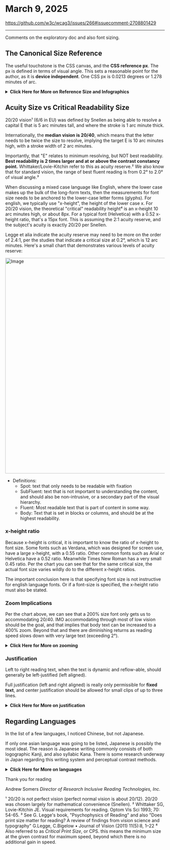 # March 9, 2025
https://github.com/w3c/wcag3/issues/266#issuecomment-2708801429

----
Comments on the exploratory doc and also font sizing.

## The Canonical Size Reference
The useful touchstone is the CSS canvas, and the **CSS reference px**. The px is defined in terms of visual angle. This sets a reasonable point for the author, as it is **device independent**. One CSS px is 0.0213 degrees or 1.278 minutes of arc. 

<details><summary><b>Click Here for More on Reference Size and Infographics</b></summary>
.

Device makers themselves determine how the CSS px will resolve on their screen, at a given expected use distance. It should be noted however, that device manufacturers do not necessarily adhere to the 1.278 minutes of arc premise, and also, the actual distance from the user can be quite variable.

Importantly: lower resolution (i.e. standard 72 ppi) displays may be assumed to be used at a greater distance, while modern retina-type displays, with their higher resolution may be used closer. But as designers and standards authors, consideration needs to be given to the lowest denominator.

All of this to ask if the 0.0213 degrees or 1.278 arc minutes should be revised?


<img width="600" alt="Image" src="https://github.com/user-attachments/assets/0dafdb8c-5637-486e-a5e9-834019d7448b" />

...

</details>

## Acuity Size vs Critical Readability Size

20/20 vision¹ (6/6 in EU) was defined by Snellen as being able to resolve a capital E that is 5 arc minutes tall, and where the stroke is 1 arc minute thick. 

Internationally, the **median vision is 20/40**, which means that the letter needs to be twice the size to resolve, implying the target E is 10 arc minutes high, with a stroke width of 2 arc minutes.

Importantly, that "E" relates to minimum resolving, but NOT best readability. **Best readability is 2 times larger and at or above the contrast constancy point.** Whittaker/Lovie-Kitchin refer to this as acuity reserve.² We also know that for standard vision, the range of best fluent reading is from 0.2° to 2.0° of visual angle.³ 

When discussing a mixed case language like English, where the lower case makes up the bulk of the long-form texts, then the measurements for font size needs to be anchored to the lower-case letter forms (glyphs). For english, we typically use "x-height", the height of the lower case x. For 20/20 vision, the theoretical "critical" readability height⁴ is an x-height 10 arc minutes high, or about 8px. For a typical font (Helvetica) with a 0.52 x-height ratio, that's a 15px font. This is assuming the 2:1 acuity reserve, and the subject's acuity is exactly 20/20 per Snellen. 

Legge et alia indicate the acuity reserve may need to be more on the order of 2.4:1, per the studies that indicate a critical size at 0.2°, which is 12 arc minutes. Here's a small chart that demonstrates various levels of acuity reserve:

<img width="680" alt="Image" src="https://github.com/user-attachments/assets/b5bf8449-c459-4fb7-b7cc-65b201296713" />

- Definitions:
  - Spot: text that only needs to be readable with fixation
  - SubFluent: text that is not important to understanding the content, and should also be non-intrusive, or a secondary part of the visual hierarchy.
  - Fluent: Most readable text that is part of content in some way.
  - Body: Text that is set in blocks or columns, and should be at the highest readability.

### x-height ratio
Because x-height is critical, it is important to know the ratio of x-height to font size. Some fonts such as Verdana, which was designed for screen use, have a large x-height, with a 0.55 ratio. Other common fonts such as Arial or Helvetica have a 0.52 ratio. Meanwhile Times New Roman has a very small 0.45 ratio. Per the chart you can see that for the same critical size, the actual font size varies wildly do to the different x-height ratios.

The important conclusion here is that specifying font size is not instructive for english language fonts. Or if a font-size is specified, the x-height ratio must also be stated.


### Zoom Implications
Per the chart above, we can see that a 200% size font only gets us to accommodating 20/40. IMO accommodating through most of low vision should be the goal, and that implies that body text can be increased to a 400% zoom. Beyond that and there are diminishing returns as reading speed slows down with very large text (exceeding 2°).

<details><summary><b>Click Here for More on zooming</b></summary>
.

But in reality, a percentage increase is not the goal—the goal should reasonably be enlarging the smallest text up to a certain size, and larger texts being increased but by a smaller amount.

Moreover: what is specifically needed is **_"following user's device settings for font size"_**. Modern devices and OSes have ample settings for accessibility—but in too many cases, apps and content do not follow those settings, or those settings break content.

Due to my low vision, I need text fairly large, but setting it large at the OS level causes much content to break, as in, text reflows to become hidden, or cut off, or clickable areas no longer function. This is especially a problem when I zoom up a page only to find I cn no longer click on the interactive elements.
...

</details>


### Justification
Left to right reading text, when the text is dynamic and reflow-able, should generally be left-justified (left aligned). 

Full justification (left and right aligned) is really only permissible for **fixed text**, and center justification should be allowed for small clips of up to three lines.

<details><summary><b>Click Here for More on justification</b></summary>
.

Full justification (left and right aligned) is really only permissible for **fixed text** that has been typeset, and that can not reflow (i.e. a PDF or other static document). A reason is that to properly do full justification requires a skilled typesetter. The dynamic type-layout features in a browser are weak in terms of advanced tracking/spacing etc, and full justification does not work well for typical web dynamic text.

Center justification should be permitted for short clips of up to two or perhaps three lines max. Center justification is fine a two line headline for instance.

Center justification is also needed in tables, and some forms of data display, so simply prohibiting center justification is also not ideal. 
...

</details>


## Regarding Languages
In the list of a few languages, I noticed Chinese, but not Japanese. 

If only one asian language was going to be listed, Japanese is possibly the most ideal. The reason is Japanese writing commonly consists of both logographic Kanji, and also syllabic Kana. There is some research underway in Japan regarding this writing system and perceptual contrast methods.


<details><summary><b>Click Here for More on languages</b></summary>
.

For a given font size, logographic Kanji is more complicated and tends to have much thinner stokes, and is very similar to Chinese. Syllabic Kana, being more of an alphabet, is less complicated per glyph, and tends to have thicker strokes. Japanese writing combines both Kanji and Kana on the same page/same line. 

Keeping in mind that contrast is first dependent on spatial characteristics (size and line thickness) this brings a layer of complication regarding text appearance with Japanese writing.

The Korean language is unique, in that the symbols combine into blocks, and not linearly. While it's not a widely used language, it is interesting in that "dyslexia" is nearly unheard of In Korea, as the language and writing system is clear/phonetic (unlike English).

Other writing systems: Greek? Hebrew? Math and math symbols? Pictographs and dingbats? And guidance on alternate unicode glyphs are important to consider at some point.

...

</details>


Thank you for reading


Andrew Somers
_Director of Research_
_Inclusive Reading Technologies, Inc._




¹ 20/20 is not perfect vision (perfect normal vision is about 20/12). 20/20 was chosen largely for mathematical convenience (Snellen).
² Whittaker SG, Lovie-Kitchin JE. Visual requirements for reading. Optom Vis Sci 1993; 70: 54-65.
³ See G. Legge's book, "Psychophysics of Reading" and also "Does print size matter for reading?
A review of findings from vision science and typography" G.Legge, C.Bigelow • Journal of Vision (2011) 11(5):8, 1–22
⁴ Also referred to as _Critical Print Size_, or CPS. this means the minimum size at the given contrast for maximum speed, beyond which there is no additional gain in speed.
